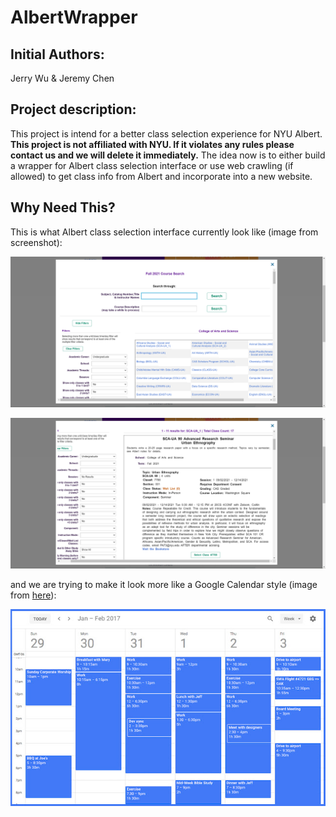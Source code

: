 # AlbertWrapper

## Initial Authors:

Jerry Wu & Jeremy Chen

## Project description:

This project is intend for a better class selection experience for NYU Albert.  **This project is not affiliated with NYU. If it violates any rules please contact us and we will delete it immediately.** The idea now is to either build a wrapper for Albert class selection interface or use web crawling (if allowed)  to get class info from Albert and incorporate into a new website.

## Why Need This?

This is what Albert class selection interface currently look like (image from screenshot):

![Main Menu](doc/readme_doc/albert_interface.jpg)

![Class Selection](doc/readme_doc/albert_interface1.jpg)

and we are trying to make it look more like a Google Calendar style (image from [here](https://chrome.google.com/webstore/detail/event-durations-for-googl/elfoibhncineionfonglaickdliaikmj)):

![Google Calendar Example](doc/readme_doc/google_calendar_ex.jpg)
